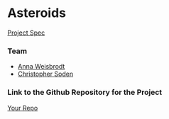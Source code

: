 # Asteroids
[Project Spec](https://github.com/turingschool/lesson_plans/blob/master/ruby_04-apis_and_scalability/gametime_project.markdown)

### Team
- [Anna Weisbrodt](https://github.com/AnnaCW)
- [Christopher Soden](https://github.com/seeker105)

### Link to the Github Repository for the Project
[Your Repo](https://github.com/seeker105/asteroids)
